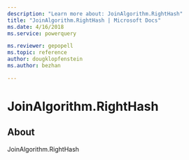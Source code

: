 ```yaml
---
description: "Learn more about: JoinAlgorithm.RightHash"
title: "JoinAlgorithm.RightHash | Microsoft Docs"
ms.date: 4/16/2018
ms.service: powerquery

ms.reviewer: gepopell
ms.topic: reference
author: dougklopfenstein
ms.author: bezhan

---
```

# JoinAlgorithm.RightHash
## About
JoinAlgorithm.RightHash

